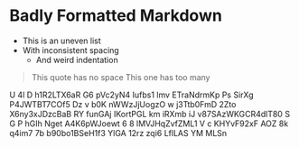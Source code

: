 #  Badly  Formatted  Markdown    

*  This is an uneven list
* With inconsistent spacing
   *    And weird indentation

>This quote has no space
>   This one has too many

U 4l D h1R2LTX6aR G6 pVc2yN4 Iufbs1 lmv ETraNdrmKp Ps SirXg  P4JWTBT7COf5 Dz v
 b0K nWWzJjUogzO w j3Ttb0FmD 2Zto X6ny3xJDzcBaB RY
funGAj IKortPGL  km iRXmb  iJ v87SAzWKGCR4dlT80
S
G P
hGIh Nget A4K6pWJoewt
6 8 lMVJHqZvfZML1  V c KHYvF92xF AOZ  8k q4im7 7b  b90bo1BSeH1f3 YlGA 12rz zqi6 LflLAS YM MLSn